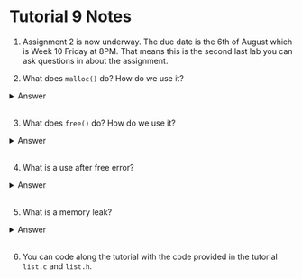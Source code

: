 # Tutorial 9 Notes

1. Assignment 2 is now underway. The due date is the 6th of August which is Week 10 Friday at 8PM. That means this is the second last lab you can ask questions in about the assignment.

2. What does `malloc()` do? How do we use it?

<details>
    <summary>Answer</summary>

Regular variables are allocated on the section of memory called the stack which means they disappear after the end of the curly brackets. When we use `malloc`, our variables do not go on the stack but on the heap, so they don't disappear after the end of the curly brackets.

To use `malloc`, we pass in a `sizeof(something)` and it will return us a pointer to `something`.

</details>

<br>

3. What does `free()` do? How do we use it?

<details>
    <summary>Answer</summary>

`free` basically undos `malloc`. To use `free`, we pass it a pointer to what has been `malloc`'d.

</details>

<br>

4. What is a use after free error?

<details>
    <summary>Answer</summary>

A use after free error is when a `malloc`'d variable is accessed after it is `free`'d.

This is really dangerous and a reason why is the following scenario. Let's say you `malloc`'d struct 1 and then `free`'d it. Now you `malloc` struct 2. Since struct 1 has been `free`'d, that memory is not allocated to it so it's free real estate for struct 2. If struct 2 was put in that space, we now have two variables that are meant to be different but are actually the same.

</details>

<br>

5. What is a memory leak?

<details>
    <summary>Answer</summary>

A memory leak is when there has been `malloc`'d memory which hasn't been `free`'d and can't be `free`'d because we don't have a pointer to that memory anymore.

</details>

<br>

6. You can code along the tutorial with the code provided in the tutorial `list.c` and `list.h`.
